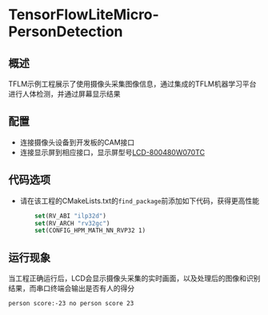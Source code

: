 # TensorFlowLiteMicro-PersonDetection

## 概述

TFLM示例工程展示了使用摄像头采集图像信息，通过集成的TFLM机器学习平台进行人体检测，并通过屏幕显示结果

## 配置

- 连接摄像头设备到开发板的CAM接口
- 连接显示屏到相应接口，显示屏型号[LCD-800480W070TC](lab_lcd_800480w070tc)

## 代码选项

- 请在该工程的CMakeLists.txt的`find_package`前添加如下代码，获得更高性能
    ```cmake
        set(RV_ABI "ilp32d")
        set(RV_ARCH "rv32gc")
        set(CONFIG_HPM_MATH_NN_RVP32 1)
    ```

## 运行现象

当工程正确运行后，LCD会显示摄像头采集的实时画面，以及处理后的图像和识别结果，而串口终端会输出是否有人的得分

```
person score:-23 no person score 23
```
